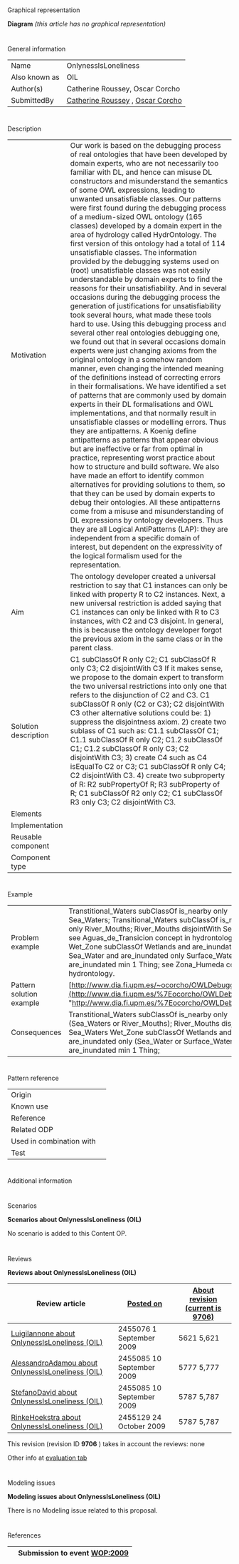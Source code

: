 # 

 Graphical representation



__Diagram__ 
_(this article has no graphical representation)_ 




# 

 General information




|  |  |
| --- | --- |
|  Name  |  OnlynessIsLoneliness  |
|  Also known as  |  OIL  |
|  Author(s)  |  Catherine Roussey, Oscar Corcho  |
|  SubmittedBy  | [Catherine Roussey](http://ontologydesignpatterns.org/wiki/index.php?title=User:Catherine_Roussey&action=edit&redlink=1 "User:Catherine Roussey (not yet written)")  , [Oscar Corcho](http://ontologydesignpatterns.org/wiki/index.php?title=User:Oscar_Corcho&action=edit&redlink=1 "User:Oscar Corcho (not yet written)")  |



  





# 

 Description




|  |  |
| --- | --- |
|  Motivation  |  Our work is based on the debugging process of real ontologies that have been developed by domain experts, who are not necessarily too familiar with DL, and hence can misuse DL constructors and misunderstand the semantics of some OWL expressions, leading to unwanted unsatisfiable classes. Our patterns were first found during the debugging process of a medium-sized OWL ontology (165 classes) developed by a domain expert in the area of hydrology called HydrOntology. The first version of this ontology had a total of 114 unsatisfiable classes. The information provided by the debugging systems used on (root) unsatisfiable classes was not easily understandable by domain experts to find the reasons for their unsatisfiability. And in several occasions during the debugging process the generation of justifications for unsatisfiability took several hours, what made these tools hard to use. Using this debugging process and several other real ontologies debugging one, we found out that in several occasions domain experts were just changing axioms from the original ontology in a somehow random manner, even changing the intended meaning of the definitions instead of correcting errors in their formalisations.  We have identified a set of patterns that are commonly used by domain experts in their DL formalisations and OWL implementations, and that normally result in unsatisfiable classes or modelling errors. Thus they are antipatterns. A Koenig define antipatterns as patterns that appear obvious but are ineffective or far from optimal in practice, representing worst practice about how to structure and build software. We also have made an effort to identify common alternatives for providing solutions to them, so that they can be used by domain experts to debug their ontologies.  All these antipatterns come from a misuse and misunderstanding of DL expressions by ontology developers. Thus they are all Logical AntiPatterns (LAP): they are independent from a specific domain of interest, but dependent on the expressivity of the logical formalism used for the representation.  |
|  Aim  |  The ontology developer created a universal restriction to say that C1 instances can only be linked with property R to C2 instances. Next, a new universal restriction is added saying that C1 instances can only be linked with R to C3 instances, with C2 and C3 disjoint. In general, this is because the ontology developer forgot the previous axiom in the same class or in the parent class.  |
|  Solution description  |  C1 subClassOf R only C2; C1 subClassOf R only C3; C2 disjointWith C3  If it makes sense, we propose to the domain expert to transform the two universal restrictions into only one that refers to the disjunction of C2 and C3.  C1 subClassOf R only (C2 or C3); C2 disjointWith C3  other alternative solutions could be:  1) suppress the disjointness axiom.  2) create two sublass of C1 such as: C1.1 subClassOf C1; C1.1 subClassOf R only C2; C1.2 subClassOf C1; C1.2 subClassOf R only C3; C2 disjointWith C3;  3) create C4 such as C4 isEqualTo C2 or C3; C1 subClassOf R only C4; C2 disjointWith C3.  4) create two subproperty of R: R2 subPropertyOf R; R3 subProperty of R; C1 subClassOf R2 only C2; C1 subClassOf R3 only C3; C2 disjointWith C3.  |
|  Elements  |  |
|  Implementation  |  |
|  Reusable component  |  |
|  Component type  |  |



  





# 

 Example




|  |  |
| --- | --- |
|  Problem example  |  Transtitional\_Waters subClassOf is\_nearby only Sea\_Waters; Transitional\_Waters subClassOf is\_nearby only River\_Mouths; River\_Mouths disjointWith Sea\_Waters  see Aguas\_de\_Transicion concept in hydrontology.  Wet\_Zone subClassOf Wetlands and are\_inundated only Sea\_Water and are\_inundated only Surface\_Water and are\_inundated min 1 Thing;  see Zona\_Humeda concept in hydrontology.  |
|  Pattern solution example  | [http://www.dia.fi.upm.es/~ocorcho/OWLDebugging/](http://www.dia.fi.upm.es/%7Eocorcho/OWLDebugging/ "http://www.dia.fi.upm.es/%7Eocorcho/OWLDebugging/")  |
|  Consequences  |  Transtitional\_Waters subClassOf is\_nearby only (Sea\_Waters or River\_Mouths); River\_Mouths disjointWith Sea\_Waters  Wet\_Zone subClassOf Wetlands and are\_inundated only (Sea\_Water or Surface\_Water) and are\_inundated min 1 Thing;  |



  





# 

 Pattern reference




|  |  |
| --- | --- |
|  Origin  |  |
|  Known use  |  |
|  Reference  |  |
|  Related ODP  |  |
|  Used in combination with  |  |
|  Test  |  |



# 

 Additional information



# 

 Scenarios




__Scenarios about OnlynessIsLoneliness (OIL)__ 


 No scenario is added to this Content OP.
 




# 

 Reviews




__Reviews about OnlynessIsLoneliness (OIL)__ 



|  Review article  | [Posted on](../Property/CreationDate.md "Property:CreationDate")  | [About revision (current is 9706)](../Property/ReviewAboutVersion.md "Property:ReviewAboutVersion")  |
| --- | --- | --- |
| [LuigiIannone about OnlynessIsLoneliness (OIL)](Reviews%253ALuigiIannone_about_OnlynessIsLoneliness_(OIL).html "Reviews:LuigiIannone about OnlynessIsLoneliness (OIL)")  |  2455076  1 September 2009  |  5621  5,621  |
| [AlessandroAdamou about OnlynessIsLoneliness (OIL)](Reviews%253AAlessandroAdamou_about_OnlynessIsLoneliness_(OIL).html "Reviews:AlessandroAdamou about OnlynessIsLoneliness (OIL)")  |  2455085  10 September 2009  |  5777  5,777  |
| [StefanoDavid about OnlynessIsLoneliness (OIL)](Reviews%253AStefanoDavid_about_OnlynessIsLoneliness_(OIL).html "Reviews:StefanoDavid about OnlynessIsLoneliness (OIL)")  |  2455085  10 September 2009  |  5787  5,787  |
| [RinkeHoekstra about OnlynessIsLoneliness (OIL)](Community%253ARinkeHoekstra_about_OnlynessIsLoneliness_(OIL).html "Community:RinkeHoekstra about OnlynessIsLoneliness (OIL)")  |  2455129  24 October 2009  |  5787  5,787  |



 This revision (revision ID
 __9706__ 
 ) takes in account the reviews: none
 



 Other info at
 [evaluation tab](http://ontologydesignpatterns.org/wiki/index.php?title=Submissions:OnlynessIsLoneliness_%28OIL%29&action=evaluation "http://ontologydesignpatterns.org/wiki/index.php?title=Submissions:OnlynessIsLoneliness_%28OIL%29&action=evaluation") 





  





# 

 Modeling issues




__Modeling issues about OnlynessIsLoneliness (OIL)__ 


 There is no Modeling issue related to this proposal.
 




  





# 

 References



  






|  |  Submission to event [WOP:2009](../WOP/2009.md "WOP:2009")  |
| --- | --- |